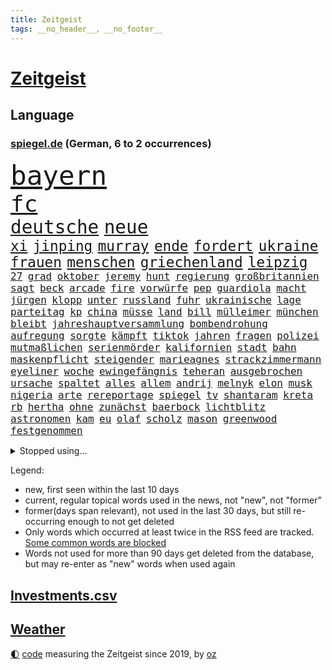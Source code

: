 ```yaml
---
title: Zeitgeist
tags: __no_header__, __no_footer__
---
```


# [Zeitgeist](https://oliz.io/zeitgeist/)

## Language

<h3><a href="https://www.spiegel.de" target="_blank">spiegel.de</a> (German, 6 to 2 occurrences)</h3>
<p style="font-family:monospace">
<span style="font-size:32pt"><a href="news_links.html#bayern" class="current">bayern</a></span>
<br>
<span style="font-size:27pt"><a href="news_links.html#fc" class="current">fc</a></span>
<br>
<span style="font-size:22pt"><a href="news_links.html#deutsche" class="current">deutsche</a></span>
<span style="font-size:22pt"><a href="news_links.html#neue" class="current">neue</a></span>
<br>
<span style="font-size:17pt"><a href="news_links.html#xi" class="current">xi</a></span>
<span style="font-size:17pt"><a href="news_links.html#jinping" class="current">jinping</a></span>
<span style="font-size:17pt"><a href="news_links.html#murray" class="current">murray</a></span>
<span style="font-size:17pt"><a href="news_links.html#ende" class="current">ende</a></span>
<span style="font-size:17pt"><a href="news_links.html#fordert" class="current">fordert</a></span>
<span style="font-size:17pt"><a href="news_links.html#ukraine" class="current">ukraine</a></span>
<span style="font-size:17pt"><a href="news_links.html#frauen" class="current">frauen</a></span>
<span style="font-size:17pt"><a href="news_links.html#menschen" class="current">menschen</a></span>
<span style="font-size:17pt"><a href="news_links.html#griechenland" class="current">griechenland</a></span>
<span style="font-size:17pt"><a href="news_links.html#leipzig" class="current">leipzig</a></span>
<br>
<span style="font-size:12pt"><a href="news_links.html#27" class="current">27</a></span>
<span style="font-size:12pt"><a href="news_links.html#grad" class="current">grad</a></span>
<span style="font-size:12pt"><a href="news_links.html#oktober" class="current">oktober</a></span>
<span style="font-size:12pt"><a href="news_links.html#jeremy" class="new">jeremy</a></span>
<span style="font-size:12pt"><a href="news_links.html#hunt" class="new">hunt</a></span>
<span style="font-size:12pt"><a href="news_links.html#regierung" class="current">regierung</a></span>
<span style="font-size:12pt"><a href="news_links.html#großbritannien" class="current">großbritannien</a></span>
<span style="font-size:12pt"><a href="news_links.html#sagt" class="current">sagt</a></span>
<span style="font-size:12pt"><a href="news_links.html#beck" class="current">beck</a></span>
<span style="font-size:12pt"><a href="news_links.html#arcade" class="current">arcade</a></span>
<span style="font-size:12pt"><a href="news_links.html#fire" class="current">fire</a></span>
<span style="font-size:12pt"><a href="news_links.html#vorwürfe" class="current">vorwürfe</a></span>
<span style="font-size:12pt"><a href="news_links.html#pep" class="current">pep</a></span>
<span style="font-size:12pt"><a href="news_links.html#guardiola" class="current">guardiola</a></span>
<span style="font-size:12pt"><a href="news_links.html#macht" class="current">macht</a></span>
<span style="font-size:12pt"><a href="news_links.html#jürgen" class="current">jürgen</a></span>
<span style="font-size:12pt"><a href="news_links.html#klopp" class="current">klopp</a></span>
<span style="font-size:12pt"><a href="news_links.html#unter" class="current">unter</a></span>
<span style="font-size:12pt"><a href="news_links.html#russland" class="current">russland</a></span>
<span style="font-size:12pt"><a href="news_links.html#fuhr" class="current">fuhr</a></span>
<span style="font-size:12pt"><a href="news_links.html#ukrainische" class="current">ukrainische</a></span>
<span style="font-size:12pt"><a href="news_links.html#lage" class="current">lage</a></span>
<span style="font-size:12pt"><a href="news_links.html#parteitag" class="current">parteitag</a></span>
<span style="font-size:12pt"><a href="news_links.html#kp" class="new">kp</a></span>
<span style="font-size:12pt"><a href="news_links.html#china" class="current">china</a></span>
<span style="font-size:12pt"><a href="news_links.html#müsse" class="current">müsse</a></span>
<span style="font-size:12pt"><a href="news_links.html#land" class="current">land</a></span>
<span style="font-size:12pt"><a href="news_links.html#bill" class="current">bill</a></span>
<span style="font-size:12pt"><a href="news_links.html#mülleimer" class="new">mülleimer</a></span>
<span style="font-size:12pt"><a href="news_links.html#münchen" class="current">münchen</a></span>
<span style="font-size:12pt"><a href="news_links.html#bleibt" class="current">bleibt</a></span>
<span style="font-size:12pt"><a href="news_links.html#jahreshauptversammlung" class="new">jahreshauptversammlung</a></span>
<span style="font-size:12pt"><a href="news_links.html#bombendrohung" class="current">bombendrohung</a></span>
<span style="font-size:12pt"><a href="news_links.html#aufregung" class="current">aufregung</a></span>
<span style="font-size:12pt"><a href="news_links.html#sorgte" class="current">sorgte</a></span>
<span style="font-size:12pt"><a href="news_links.html#kämpft" class="current">kämpft</a></span>
<span style="font-size:12pt"><a href="news_links.html#tiktok" class="current">tiktok</a></span>
<span style="font-size:12pt"><a href="news_links.html#jahren" class="current">jahren</a></span>
<span style="font-size:12pt"><a href="news_links.html#fragen" class="current">fragen</a></span>
<span style="font-size:12pt"><a href="news_links.html#polizei" class="current">polizei</a></span>
<span style="font-size:12pt"><a href="news_links.html#mutmaßlichen" class="current">mutmaßlichen</a></span>
<span style="font-size:12pt"><a href="news_links.html#serienmörder" class="current">serienmörder</a></span>
<span style="font-size:12pt"><a href="news_links.html#kalifornien" class="current">kalifornien</a></span>
<span style="font-size:12pt"><a href="news_links.html#stadt" class="current">stadt</a></span>
<span style="font-size:12pt"><a href="news_links.html#bahn" class="current">bahn</a></span>
<span style="font-size:12pt"><a href="news_links.html#maskenpflicht" class="current">maskenpflicht</a></span>
<span style="font-size:12pt"><a href="news_links.html#steigender" class="current">steigender</a></span>
<span style="font-size:12pt"><a href="news_links.html#marieagnes" class="current">marieagnes</a></span>
<span style="font-size:12pt"><a href="news_links.html#strackzimmermann" class="current">strackzimmermann</a></span>
<span style="font-size:12pt"><a href="news_links.html#eyeliner" class="new">eyeliner</a></span>
<span style="font-size:12pt"><a href="news_links.html#woche" class="current">woche</a></span>
<span style="font-size:12pt"><a href="news_links.html#ewingefängnis" class="new">ewingefängnis</a></span>
<span style="font-size:12pt"><a href="news_links.html#teheran" class="current">teheran</a></span>
<span style="font-size:12pt"><a href="news_links.html#ausgebrochen" class="current">ausgebrochen</a></span>
<span style="font-size:12pt"><a href="news_links.html#ursache" class="current">ursache</a></span>
<span style="font-size:12pt"><a href="news_links.html#spaltet" class="current">spaltet</a></span>
<span style="font-size:12pt"><a href="news_links.html#alles" class="current">alles</a></span>
<span style="font-size:12pt"><a href="news_links.html#allem" class="current">allem</a></span>
<span style="font-size:12pt"><a href="news_links.html#andrij" class="current">andrij</a></span>
<span style="font-size:12pt"><a href="news_links.html#melnyk" class="current">melnyk</a></span>
<span style="font-size:12pt"><a href="news_links.html#elon" class="current">elon</a></span>
<span style="font-size:12pt"><a href="news_links.html#musk" class="current">musk</a></span>
<span style="font-size:12pt"><a href="news_links.html#nigeria" class="current">nigeria</a></span>
<span style="font-size:12pt"><a href="news_links.html#arte" class="current">arte</a></span>
<span style="font-size:12pt"><a href="news_links.html#rereportage" class="current">rereportage</a></span>
<span style="font-size:12pt"><a href="news_links.html#spiegel" class="current">spiegel</a></span>
<span style="font-size:12pt"><a href="news_links.html#tv" class="current">tv</a></span>
<span style="font-size:12pt"><a href="news_links.html#shantaram" class="new">shantaram</a></span>
<span style="font-size:12pt"><a href="news_links.html#kreta" class="current">kreta</a></span>
<span style="font-size:12pt"><a href="news_links.html#rb" class="current">rb</a></span>
<span style="font-size:12pt"><a href="news_links.html#hertha" class="current">hertha</a></span>
<span style="font-size:12pt"><a href="news_links.html#ohne" class="current">ohne</a></span>
<span style="font-size:12pt"><a href="news_links.html#zunächst" class="current">zunächst</a></span>
<span style="font-size:12pt"><a href="news_links.html#baerbock" class="current">baerbock</a></span>
<span style="font-size:12pt"><a href="news_links.html#lichtblitz" class="new">lichtblitz</a></span>
<span style="font-size:12pt"><a href="news_links.html#astronomen" class="current">astronomen</a></span>
<span style="font-size:12pt"><a href="news_links.html#kam" class="current">kam</a></span>
<span style="font-size:12pt"><a href="news_links.html#eu" class="current">eu</a></span>
<span style="font-size:12pt"><a href="news_links.html#olaf" class="current">olaf</a></span>
<span style="font-size:12pt"><a href="news_links.html#scholz" class="current">scholz</a></span>
<span style="font-size:12pt"><a href="news_links.html#mason" class="new">mason</a></span>
<span style="font-size:12pt"><a href="news_links.html#greenwood" class="new">greenwood</a></span>
<span style="font-size:12pt"><a href="news_links.html#festgenommen" class="current">festgenommen</a></span>
</p>
<details>
<summary>Stopped using...</summary>
<p class="former" style="font-size:12pt">
ans(725) botschaft(725) diktator(725) show(725) abends(724) aufgeben(723) evakuiert(723) freien(723) kurzem(723) wünschen(723) amsterdam(722) berichte(722) gewaltige(722) siegt(722) vermehrt(722) vorstand(722) coronamaßnahmen(721) entwicklungen(721) magdeburg(721) meldete(721) rote(721) senken(721) waffe(721) wirkte(721) angekommen(720) beschimpft(720) gemeinden(720) leon(720) löhne(720) schweigen(720) unabhängigkeit(720) unerwartet(720) verzweifelt(720) aufgrund(719) betroffenen(719) forderungen(719) körper(719) lohnt(719) mathias(719) nawalny(719) rief(719) sogenannte(719) stärken(719) unterschiede(719) untersuchungen(719) verbieten(719) äthiopien(719) drosten(718) entdeckten(718) gesundheitlichen(718) lewandowski(718) rassistische(718) rettet(718) you(718) day(717) flammen(717) gegenseitig(717) klimawandels(717) krank(717) nominiert(717) quarantäne(717) sprecher(717) stoppte(717) taten(717) 10000(716) 1945(716) anschließend(716) fahrt(716) hunde(716) klagt(716) kontrollieren(716) minderjährige(716) passen(716) positive(716) rainer(716) verfassungsschutz(716) anwälte(715) enttäuscht(715) gewinner(715) historischen(715) landkreis(715) scheidet(715) schweigt(715) verbot(715) äußert(715) kostet(714) meister(714) miteinander(714) stoßen(714) verhängte(714) zverev(714) angesteckt(713) ausbau(713) bad(713) härter(713) kryptowährung(713) leer(713) schulze(713) bekämpfung(712) woran(712) atem(711) erbe(711) heil(711) historische(711) karte(711) sichergestellt(711) ärgert(711) anbieten(710) ausgeliefert(710) bestimmten(710) bittere(710) demokratische(710) norbert(710) verraten(710) veröffentlichte(710) wählen(710) zwang(710) 96(709) freilassung(709) torhüter(709) unterricht(709) bestätigen(708) lernt(708) endete(707) gering(707) erfunden(706) volksrepublik(706) italienischen(705) kindes(705) betont(704) brite(704) demokratischen(704) psychische(704) signalisiert(704) achten(703) enge(703) zogen(703) änderungen(703) erfolgreichsten(702) juristisch(702) pünktlich(702) präsidentin(701) republik(701) kabul(700) presse(700) nachgewiesen(699) schrecken(699) duisburg(698) solange(698) kate(697) reduzieren(697) top(697) großem(696) außerhalb(695) hand(695) politikerin(694) saintgermain(694) handel(693) kräfte(693) syrer(693) teilnahme(693) erschießt(692) sitzung(692) bangt(691) parallelen(691) mitarbeiterin(689) stress(688) telefonat(688) wirbel(687) jurist(686) schlugen(686) niedrig(685) auseinandersetzung(684) klasse(684) zeigten(684) künstliche(683) akten(682) sportler(681) praxis(680) grünenchefin(679) athletinnen(678) olympia(677) gerieten(675) katharina(675) annäherung(674) tuchel(672) wasserstoff(668) ungewöhnlichen(666) drohne(664) teuren(664) gewusst(659) betrunkener(658) farbe(656) zusätzliche(656) csupolitiker(654) einfache(652) jessica(652) liter(648) berühmtesten(646) schutzsuchende(645) dankt(638) nick(634) umbau(626) sondersitzung(600) nationalpark(598) neonazis(594) unzureichend(579) todesursache(573) notstand(572) ausländischen(566) zusammengebrochen(556) untermauert(551) erteilte(550) abgestürzt(546) gebeten(539) enthalten(528) gewalttat(527) statistik(523) abgegeben(495) ungeimpfte(491) ausbildung(473) berge(470) ministerin(463) anführer(460) mythos(460) lebensmitteln(459) liebt(459) kümmern(456) unseres(456) kalte(450) schrumpft(450) britney(448) spears(448) rechtens(444) erhebung(441) sätze(441) mächtigen(440) wandte(440) venedig(439) vierjährige(438) verrückt(434) vorliegen(433) c(426) wellen(426) gremium(425) kyrgios(425) ermordung(424) inszenieren(423) vertretung(423) dankte(421) erfolglos(421) halfen(416) fraktion(415) nicole(413) jenseits(410) expertin(409) erhofft(406) plante(400) zurückziehen(400) übertragen(399) moderner(398) iphones(397) geleistet(393) inneren(393) ussoldaten(393) investiert(386) 115(385) momente(385) kritischen(383) telefoniert(379) boss(370) söders(367) worum(367) anheben(364) zürich(364) basketballstar(358) gefeuert(355) direkte(353) getötete(353) mehrfamilienhaus(352) unterhaus(350) wesen(350) kongo(348) rauswurf(347) shanghai(346) erneutes(345) stern(344) bewerten(343) zeitpunkt(343) rhein(339) geheimdienste(334) oppositionsführer(334) feiertag(332) hafenstadt(330) zufällig(326) lockt(324) matteo(321) westlicher(321) netflixserie(320) stürzten(316) gestiegene(315) bescheid(312) fassen(307) svenja(304) decken(303) explodieren(301) getreide(300) griffen(300) formel1saison(299) mache(299) stephen(299) einfacher(298) behält(297) oskar(297) gelb(296) ministerinnen(296) mitleid(294) vietnam(294) zufall(294) sportliche(293) unterzeichnen(292) arbeitsminister(290) bestrafen(289) omikronvariante(289) riskiert(288) aussetzen(287) zustimmung(286) küche(282) klappt(280) ersatz(279) bemerkenswerte(278) transport(277) kanzlers(276) landwirtschaftsminister(276) kraftwerk(275) bundestages(272) langjährigen(271) ricarda(271) drohte(269) erkrankungen(268) getreten(268) vorzubereiten(268) kriterien(266) passierte(264) langzeitfolgen(263) abhalten(261) schlüssel(261) widersprechen(260) spektakel(259) frauenquote(258) schaulustige(258) erzbistum(257) erweitern(256) lebenshaltungskosten(255) grünem(254) überwachung(254) verkaufte(252) bridge(251) hauptbahnhof(251) einfachen(250) handwerk(250) wiederum(248) trikot(247) filmemacher(245) pekings(245) grandslamturnier(243) 49(242) knappes(241) säugling(241) teilten(241) bürgerkrieg(240) unweit(238) bewahren(237) unabhängiger(237) 1972(236) anstrengungen(236) sofortige(236) fisch(235) kernkraftwerke(235) m(233) reichweite(233) rüstungskonzern(232) n(231) überraschungen(231) eubehörde(228) iga(228) świątek(228) oppositionellen(226) nizza(224) sitz(222) verhilft(220) klug(219) gitter(218) profite(218) soziologin(218) eukommissionspräsidentin(217) initiative(217) straßburg(215) torwart(215) arbeitszeit(211) kelly(211) ukrainisches(207) lebe(206) roller(206) container(205) energiepreisen(205) geforderten(204) bevorstehende(203) hinterbliebenen(201) anpassung(199) besetzte(199) brandenburger(199) jahreszeit(198) riskant(198) starkregen(198) ukrainekrieges(198) beschuldigten(197) models(196) stoff(195) zutiefst(195) invasoren(193) bombardierung(192) wesel(192) jüngster(191) prinzip(187) rahmen(186) slowenien(186) herzen(185) trinkwasser(185) austricksen(184) begrenzt(183) aufkommt(181) ergab(180) schweres(180) erfordert(179) ignorieren(179) influencer(179) verfügt(179) zwangsarbeit(178) bundeswirtschaftsminister(176) drake(176) ferraripilot(176) poleposition(176) wall(176) rhetorik(174) tankrabatts(174) erneuter(173) south(173) brille(172) günstigsten(170) energiekonzerne(169) gerichtssaal(169) my(169) zurückgedrängt(168) bußgeld(167) neuerdings(167) minen(166) mordprozess(166) notfallplans(166) aufgefallen(165) zuschüsse(165) arbeitslosigkeit(163) schlagabtausch(163) galaxie(162) gärtner(162) besseres(161) ertrinken(161) lernrückstände(161) missglückter(161) großmutter(160) milliardenhöhe(160) 34jähriger(158) tatverdächtiger(157) windparks(157) angeschlagen(156) belegschaft(154) empfinden(154) zollen(154) österreichischer(154) abgetrieben(153) geladenen(151) mischung(151) taugt(151) übergriffen(151) quellen(150) zentrale(150) fahnder(149) franken(149) interessant(149) mannheim(149) tennisprofis(149) vorstellt(149) dahin(147) hindernisse(147) schau(147) formal(146) zusammenkunft(145) ifoinstituts(144) positionieren(144) verschwanden(144) blockierte(142) export(142) 58jährigen(140) trennten(140) zuständen(140) 23jährigen(139) nacheinander(139) bett(138) wirkungslos(138) anhören(137) megan(137) reichsbürger(137) südukraine(137) 73jährige(136) involviert(136) privathaushalten(136) rage(136) existenziellen(135) jeanluc(135) militärverwaltung(135) diskriminiert(134) verlaufen(133) einsatzes(132) einzuschränken(132) israelis(131) klimakatastrophe(131) vollem(131) love(130) schiene(130) weltuntergang(130) alcaraz(129) bedrohlich(129) europaparlament(129) potenzial(129) ran(129) 80000(128) ermöglicht(128) 1200(126) enttäuschte(126) herrscher(126) hing(126) jabeur(126) ons(126) zumutung(126) affenpocken(125) ibiza(125) irrweg(125) kenia(125) kritischem(125) olympiaaus(124) privatleben(124) thronfolger(123) aufsichtsratschef(122) batterie(122) kundschaft(122) legalisierung(122) black(121) erdoğans(121) heimspiel(121) kühnert(120) löschflugzeuge(120) hintertür(119) mitarbeitende(119) royale(119) spdgeneralsekretär(118) botschafterin(117) save(117) verbrennungsmotor(117) beirut(116) erhöhtes(116) galten(116) luka(116) vollgas(116) kovač(115) niko(115) ruben(115) styles(115) pakt(114) schimpft(114) schmetterlinge(114) übung(114) durften(113) einzigen(113) heimliche(113) bestimmter(112) margot(112) herzrasen(111) panne(111) rtlshow(111) senegal(111) theresa(111) 180(110) freibad(110) günstigen(110) tiktokvideos(110) youtube(110) 18jährige(109) rückseite(109) erkannt(108) sensiblen(108) tagessieg(108) update(108) drohendem(106) matchball(106) unschuld(106) mitgeteilt(105) monza(105) wirtschaftskrieg(105) wal(104) zulassung(104) fotografierten(103) osnabrück(103) adresse(102) hast(102) hubert(102) jährliche(102) vogue(102) ankündigungen(101) raketenwerfer(101) stutthof(101) bär(100) internationales(100) kzsekretärin(100) olympiaattentat(100) paolo(100) tagsüber(100) bewiesen(98) entgleisung(98) erobern(98) personalmangel(98) plädieren(98) populismus(98) standards(98) transportieren(98) voraussichtlich(98) wissenschaftlerinnen(98) verlängerte(97) vermeintliche(97) zusammenhängt(97) außenhandel(96) marseille(96) nehme(96) ziellinie(96) übergewinnsteuer(96) attraktiver(95) geringverdiener(95) profiteure(95) sbahn(95) abgelehnte(94) angelegte(94) blues(94) dokumentation(94) kartellrecht(94) kranken(94) hamm(93) notfalls(93) android(92) harvey(92) beleidigung(91) brandkatastrophe(91) bruttoinlandsprodukt(91) heim(91) karen(91) kfw(91) milliardenlücke(91) verspottet(91) ba4(90) gesteuert(90) instrument(90) kommentare(90) konservatives(90) tribute(90) übergewinne(90) 16jähriger(89) betrunkenen(89) bären(89) kostete(89) quelle(89) rechtspopulist(89) us(89) verpflichtend(89) benziner(88) fünfmal(88) gouverneure(88) kurzschlusshandlung(88) staatenbund(88) unzufriedene(88) einleiten(87) erbes(87) geige(87) gleichauf(87) heide(87) lüneburger(87) schwärmt(87) vorübergehende(87) würdigte(87) zuschlägt(87) ankam(86) ethnische(86) feldjäger(86) neuzugang(86) till(86) angefordert(85) bundessozialministerium(85) detroit(85) entschuldigen(85) krach(85) plötzliche(85) soloalbum(85) verbale(85) bundeskartellamt(84) comics(84) davis(84) emachtelfinale(84) lapid(84) laufzeitverlängerungen(84) leichnam(84) offenbach(84) regelungen(84) treibstoffe(84) vorschreiben(84) bemerkenswerten(83) kommentatoren(83) matterhorn(83) nichtbinäre(83) segelboot(83) sonntagabend(83) tumulten(83) bird(82) durchsetzbar(82) errichtet(82) mischte(82) nachbarin(82) niedrigen(82) regenbogen(82) straßburger(82) sue(82) wissenschaft(82) überführung(82) auswirken(81) demonstrant(81) einbringen(81) ema(81) louisiana(81) pflaster(81) spreche(81) würdigen(81) beharrt(80) regionale(80) strittigen(80) deckte(79) erneuerbarer(79) importverbot(79) kohlemeiler(79) usraumfahrtbehörde(79) atomstrom(78) geflüchteter(78) geisel(78) italiener(78) leichenteile(78) madame(78) mysteriöser(78) becken(77) diess(77) erhöhungen(77) katastrophal(77) nachhaltige(77) vorbestrafte(77) bundestagsabgeordneter(76) drängte(76) einkommensschwache(76) kannst(76) unvermittelt(76) videospielen(76) 75jährige(75) alleinstehende(75) ana(75) bay(75) berlinerin(75) branchenverband(75) clarence(75) reichstag(75) solches(75) tampa(75) verharmlosung(75) wache(75) albtraum(74) documentaskandal(74) ladenbesitzerin(74) oleksandr(74) strompreis(74) teuersten(74) brillen(73) expremierministerin(73) gletscherbruch(73) münden(73) korn(72) mächtigste(72) anheuern(71) begünstigen(71) hunsrück(71) jule(71) niemeier(71) trägerrakete(71) winterwm(71) 62jähriger(70) aussteigen(70) bundesbildungsministerin(70) dauerhafte(70) elyas(70) gefangener(70) israelisches(70) klimafreundlich(70) m'barek(70) marktmacht(70) vorjahreszeitraum(70) ausschnitt(69) damien(69) erdatmosphäre(69) fazit(69) schottlands(69) staatseinstieg(69) afghanin(68) filmten(68) gegriffen(68) lautes(68) nacktheit(68) rationiert(68) tennishoffnung(68) yousuf(68) minutiös(67) tarifvertrag(67) atmen(66) energiebranche(66) eukommissar(66) vorkommt(66) jannik(65) residenz(65) sinner(65) tennisspielerin(65) verweigerte(65) wagte(65) weltspitze(65) eisberg(64) energiefirmen(64) epos(64) leidenschaftlich(64) 69euroticket(63) coole(63) ken(63) klimaklage(63) senatsverwaltung(63) freigang(62) gedenkstätte(62) häftling(62) militärischem(62) primož(62) roglič(62) schaltete(62) waffensysteme(62) bundeskabinett(61) gabrielle(61) gange(61) subventionen(61) trauerfeierlichkeiten(61) attackierte(60) rekordinflation(60) spruch(60) symbolisch(60) alijew(59) dreh(59) erzürnt(59) friedliches(59) sportboot(59) children(58) gesundheitssystem(58) zähe(58) armas(57) diana(57) präsent(57) bürgergeld(56) gasnotstand(56) gesinnung(56) jahn(56) sicherheitsvorkehrungen(56) zugticket(56) axt(55) bürgergelds(55) hollywoodkarriere(55) neuerungen(55) solar(55) bränden(54) herstellen(54) rückzugsort(54) stichelt(54) durchs(53) mads(53) nebenwirkungen(53) pedersen(53) peloton(53) technisch(53) verwalter(53) 89(52) emhalbfinale(52) irrfahrt(52) kriegswirtschaft(52) kulturen(52) milchstraße(52) seinerseits(52) sportwagen(52) arbeitsalltag(51) herabstufung(51) vetternwirtschaft(51) zehnmal(51) anstehen(50) ergeht(50) förderbank(50) gesamtführenden(50) kinderlähmung(50) lebenserwartung(50) meilern(50) spektakulärer(50) vorlauf(50) badenbaden(49) dringender(49) gaskonzern(49) gemüter(49) leitzinsen(49) linda(49) nation(49) rbbintendantin(49) schlesinger(49) synthetische(49) progression(48) schmelzen(48) späße(48) zack(48) garcia(47) geschwindigkeit(47) pathos(47) strömung(47) terminal(47) ulrike(47) belohnung(46) einschreiten(46) events(46) getreideabkommen(46) hoffnungsträger(46) just(46) katastrophenalarm(46) klimabilanz(46) verletzter(46) brennstoff(45) doppelmord(45) grab(45) tipp(45) tänzerinnen(45) 112(44) akwlaufzeitverlängerung(44) darauffolgenden(44) kindergeld(44) messungen(44) pflegekräften(44) rekordfund(44) vorgängerregierung(44) weber(44) 2007(43) co2ausstoß(43) coronaabschottung(43) flow(43) minderjährigen(43) 1999(42) beleidigungen(42) betzenberg(42) hände(42) turm(42) tvrechte(42) verkleinern(42) block(41) flüssen(41) peru(41) torschützen(41) ungarischen(41) zugespitzt(41) 48jähriger(40) blackouts(40) hessens(40) masche(40) nachbarländern(40) regisseure(40) tarife(40) durchgemacht(39) erlässt(39) gegenschlag(39) grundlegend(39) größeres(39) kandidierte(39) präsidentenberater(39) überrollen(39) hoffnungslos(38) intensiver(38) medium(38) parteichefs(38) sicherer(38) stechen(38) supertalent(38) zeitbombe(38) abzufedern(37) ayleen(37) pornhub(37) tennisolympiasieger(37) weiterreichen(37) abfälle(36) blutige(36) empfindlich(36) gebühr(36) gesundheits(36) kernkraftwerk(36) schafherde(36) bezieher(35) eismassen(35) memphis(35) schrumpfte(35) verkehrsverbund(35) bundesarbeitsgericht(34) reaktor(34) zugspitze(34) überfällig(34) definiert(33) hatespeech(33) mitgerissen(33) thematisiert(33) vorsaison(33) ablehnung(32) montenegro(32) regulärer(32) reiten(32) spielzeit(32) verstöße(32) vertrieben(32) auszählung(31) eid(31) menschheit(31) mutmaßlichem(31) pflegte(31) phasenweise(31) staudamm(31) vollendet(31) betrugsprozess(30) eisbergs(30) koffern(30) schiefgehen(30) straßenbahn(30) taxifahrer(30) überreste(30) atomdebatte(29) beauftragten(29) bonus(29) füller(29) verirrten(29) erforderlich(28) geborene(28) vermeintlichen(28) zeichentrickfilm(28) club(27) ignoranz(27) klaute(27) prinzen(27) roter(27) schäfer(27) var(27) bostoner(26) ferngesteuerte(26) flop(26) maryam(26) nationalhymne(26) nullnummer(26) veränderte(26) überlagert(26) astronomie(25) basketballerin(25) dauerregen(25) ideal(25) konflikten(25) rätseln(25) talente(25) distanzieren(24) entmachtung(24) fristverlängerung(24) giovanni(24) ortstermin(24) preisgekrönte(24) strandete(24) sympathien(24) anmutenden(23) dunkle(23) folgekosten(23) linkenabgeordnete(23) massenhafte(23) maurer(23) mitsotakis(23) rheins(23) backhaus(22) erkannte(22) finanzspritzen(22) fristlos(22) gesteigert(22) krebserkrankungen(22) lawrence(22) monieren(22) romane(22) südinsel(22) verbündeter(22) weiterführenden(22) 45jährige(21) chemikalien(21) ersteigert(21) familienmitglied(21) heimsieg(21) heiterkeit(21) heroin(21) masern(21) montenegros(21) erpressung(20) kommunikation(20) astronaut(19) blüht(19) erkannten(19) grünenspitze(19) vergangenes(19) afghanisches(18) dončić(18) erinnerungskultur(18) gelber(18) spanienrundfahrt(18) tigray(18) äthiopischen(18) american(17) god(17) umverteilen(17) zugehen(17) abwasser(16) aufgeflammt(16) crystal(16) fauci(16) itzehoe(16) rügt(16) unsolidarisch(16) wiese(16) bangkok(15) behinderter(15) bewusstlos(15) brandenburgs(15) ertrank(15) orientiert(15) spiegelranking(15) wandelt(15) charlbi(14) conference(14) einzelzelle(14) europäisches(14) evolution(14) notfallmaßnahmen(14) sadness(14) triangle(14) football(13) freigeist(13) italienischer(13) sabotieren(13) stadtfest(13) vuelta(13) branchen(12) ersparte(12) gebühren(12) niedersächsisches(12) siedlungen(12) akwbetreiber(11) babylon(11) isolationshaft(11) königs(11) leyens(11) nachgebaut(11) rühren(11) verbindlich(11)
</p>
</details>
<p>Legend:
<ul>
<li><span class="new">new</span>, first seen within the last 10 days</li>
<li><span class="current">current</span>, regular topical words used in the news, not "new", not "former"</li>
<li><span class="former">former(days span relevant)</span>, not used in the last 30 days, but still re-occurring enough to not get deleted</li>
<li>Only words which occurred at least twice in the RSS feed are tracked. <a href="language/filters.py">Some common words are blocked</a></li>
<li>Words not used for more than 90 days get deleted from the database, but may re-enter as "new" words when used again</li>
</ul>
</p>

## [Investments](investments.html)[.csv](investments.csv)

## [Weather](weather.html)

<footer>
<a href="javascript:toggleTheme()" class="nav">🌓</a>
<a href="https://github.com/ooz/zeitgeist">code</a> measuring the Zeitgeist since 2019, by <a href="https://oliz.io">oz</a>
</footer>
